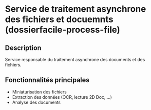 # Service de traitement asynchrone des fichiers et docuemnts (dossierfacile-process-file)

## Description
Service responsable du traitement asynchrone des documents et des fichiers.

## Fonctionnalités principales
- Miniaturisation des fichiers
- Extraction des données (OCR, lecture 2D Doc, ...)
- Analyse des documents